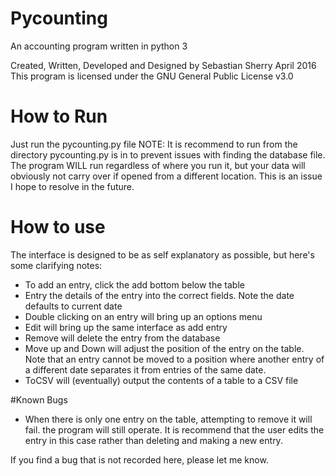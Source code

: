 # Pycounting
An accounting program written in python 3

Created, Written, Developed and Designed by Sebastian Sherry April 2016
This program is licensed under the GNU General Public License v3.0

# How to Run
Just run the pycounting.py file
NOTE: It is recommend to run from the directory pycounting.py is in to prevent
issues with finding the database file. The program WILL run regardless of where
you run it, but your data will obviously not carry over if opened from a different
location. This is an issue I hope to resolve in the future.

# How to use
The interface is designed to be as self explanatory as possible, but here's some
clarifying notes:

- To add an entry, click the add bottom below the table
- Entry the details of the entry into the correct fields. Note the date defaults to current date
- Double clicking on an entry will bring up an options menu
- Edit will bring up the same interface as add entry
- Remove will delete the entry from the database
- Move up and Down will adjust the position of the entry on the table. Note that
an entry cannot be moved to a position where another entry of a different date separates it
from entries of the same date.
- ToCSV will (eventually) output the contents of a table to a CSV file

#Known Bugs
- When there is only one entry on the table, attempting to remove it will fail.
the program will still operate. It is recommend that the user edits the entry in
this case rather than deleting and making a new entry.

If you find a bug that is not recorded here, please let me know.
